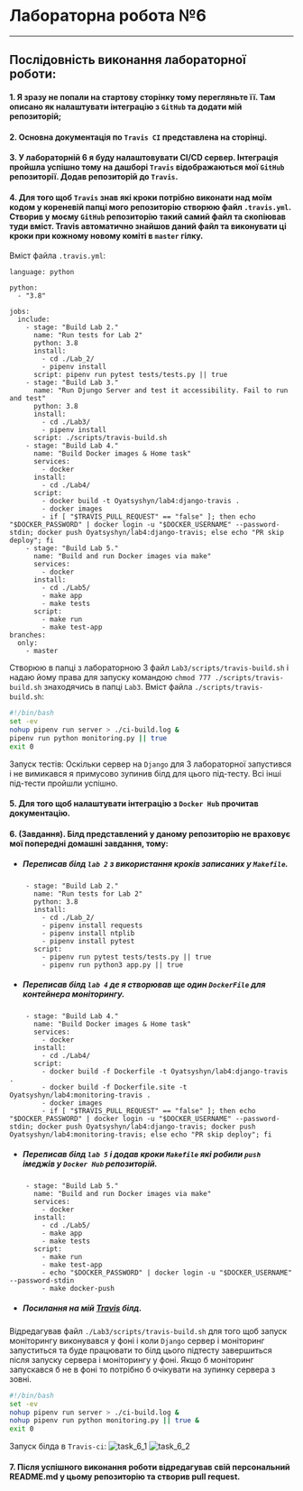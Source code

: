 # **Лабораторна робота №6**
---
## Послідовність виконання лабораторної роботи:
#### 1. Я зразу не попали на стартову сторінку тому перегляньте її. Там описано як налаштувати інтеграцію з `GitHub` та додати мій репозиторій;
#### 2. Основна документація по `Travis CI` представлена на сторінці.
#### 3. У лабораторній 6 я буду налаштовувати CI/CD сервер. Інтеграція пройшла успішно тому на дашборі `Travis` відображаються мої `GitHub` репозиторії. Додав репозиторій до `Travis`.
#### 4. Для того щоб `Travis` знав які кроки потрібно виконати над моїм кодом у кореневій папці мого репозиторію створюю файл `.travis.yml`. Створив у моєму `GitHub` репозиторію такий самий файл та скопіював туди вміст. Travis автоматично знайшов даний файл та виконувати ці кроки при кожному новому коміті в `master` гілку.
Вміст файла `.travis.yml`:
```text
language: python

python:
  - "3.8"

jobs:
  include:
    - stage: "Build Lab 2."
      name: "Run tests for Lab 2"
      python: 3.8
      install:
        - cd ./Lab_2/
        - pipenv install
      script: pipenv run pytest tests/tests.py || true
    - stage: "Build Lab 3."
      name: "Run Djungo Server and test it accessibility. Fail to run and test"
      python: 3.8
      install:
        - cd ./Lab3/
        - pipenv install
      script: ./scripts/travis-build.sh
    - stage: "Build Lab 4."
      name: "Build Docker images & Home task"
      services:
        - docker
      install:
        - cd ./Lab4/
      script:
        - docker build -t Oyatsyshyn/lab4:django-travis .
        - docker images
        - if [ "$TRAVIS_PULL_REQUEST" == "false" ]; then echo "$DOCKER_PASSWORD" | docker login -u "$DOCKER_USERNAME" --password-stdin; docker push Oyatsyshyn/lab4:django-travis; else echo "PR skip deploy"; fi
    - stage: "Build Lab 5."
      name: "Build and run Docker images via make"
      services:
        - docker
      install:
        - cd ./Lab5/
        - make app
        - make tests
      script:
        - make run
        - make test-app
branches:
  only:
    - master
```
Створюю в папці з лабораторною 3 файл `Lab3/scripts/travis-build.sh` і надаю йому права для запуску командою `chmod 777 ./scripts/travis-build.sh` знаходячись в папці `Lab3`.
Вміст файла `./scripts/travis-build.sh`:
```sh
#!/bin/bash
set -ev
nohup pipenv run server > ./ci-build.log &
pipenv run python monitoring.py || true
exit 0
```
Запуск тестів:
Оскільки сервер на `Django` для 3 лабораторної запустився і не вимикався я примусово зупинив білд для цього під-тесту. Всі інші під-тести пройшли успішно. 
#### 5. Для того щоб налаштувати інтеграцію з `Docker Hub` прочитав документацію.
#### 6. (Завдання). Білд представлений у даному репозиторію не враховує мої попередні домашні завдання, тому:
* ##### Переписав білд `lab 2` з використання кроків записаних у `Makefile`.
```text
    - stage: "Build Lab 2."
      name: "Run tests for Lab 2"
      python: 3.8
      install:
        - cd ./Lab_2/
        - pipenv install requests
        - pipenv install ntplib
        - pipenv install pytest
      script: 
        - pipenv run pytest tests/tests.py || true
        - pipenv run python3 app.py || true
```
* ##### Переписав білд `lab 4` де я створював ще один `DockerFile` для контейнера моніторингу.
```text
    - stage: "Build Lab 4."
      name: "Build Docker images & Home task"
      services:
        - docker
      install:
        - cd ./Lab4/
      script:
        - docker build -f Dockerfile -t Oyatsyshyn/lab4:django-travis .
        - docker build -f Dockerfile.site -t Oyatsyshyn/lab4:monitoring-travis .
        - docker images
        - if [ "$TRAVIS_PULL_REQUEST" == "false" ]; then echo "$DOCKER_PASSWORD" | docker login -u "$DOCKER_USERNAME" --password-stdin; docker push Oyatsyshyn/lab4:django-travis; docker push Oyatsyshyn/lab4:monitoring-travis; else echo "PR skip deploy"; fi
```
* ##### Переписав білд `lab 5` і додав кроки `Makefile` які робили `push` імеджів у `Docker Hub` репозиторій.
```text
    - stage: "Build Lab 5."
      name: "Build and run Docker images via make"
      services:
        - docker
      install:
        - cd ./Lab5/
        - make app
        - make tests
      script:
        - make run
        - make test-app
        - echo "$DOCKER_PASSWORD" | docker login -u "$DOCKER_USERNAME" --password-stdin
        - make docker-push
```
* ##### Посилання на мій [***Travis***](https://app.travis-ci.com/github/Oyatsyshyn/Yatsyshyn_Oleksandr_IK-31) білд.
Відредагував файл `./Lab3/scripts/travis-build.sh` для того щоб запуск моніторингу виконувався у фоні і коли `Django` сервер і моніторинг запуститься та буде працювати то білд цього підтесту завершиться після запуску сервера і моніторингу у фоні. Якщо б моніторинг запускався б не в фоні то потрібно б очікувати на зупинку сервера з зовні.
```sh
#!/bin/bash
set -ev
nohup pipenv run server > ./ci-build.log &
nohup pipenv run python monitoring.py || true &
exit 0
```
Запуск білда в `Travis-ci`:
![task_6_1](https://github.com/Oyatsyshyn/Yatsyshyn_Oleksandr_IK-31/blob/master/Lab6/picture/task_61.png)
![task_6_2](https://github.com/Oyatsyshyn/Yatsyshyn_Oleksandr_IK-31/blob/master/Lab6/picture/task_62.png)
#### 7. Після успішного виконання роботи відредагував свій персональний README.md у цьому репозиторію та створив pull request.

